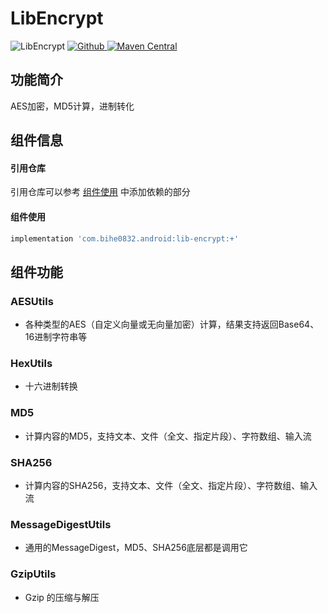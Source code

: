 # LibEncrypt

![LibEncrypt](https://img.shields.io/badge/AndroidAppFactory-LibEncrypt-brightgreen)
[ ![Github](https://img.shields.io/badge/Github-LibEncrypt-brightgreen?style=social) ](https://github.com/bihe0832/AndroidAppFactory/tree/master/LibEncrypt)
[ ![Maven Central](https://img.shields.io/maven-central/v/com.bihe0832.android/lib-encrypt) ](https://search.maven.org/artifact/com.bihe0832.android/lib-encrypt)


## 功能简介

AES加密，MD5计算，进制转化

## 组件信息

#### 引用仓库

引用仓库可以参考 [组件使用](./../start.md) 中添加依赖的部分

#### 组件使用

```groovy
implementation 'com.bihe0832.android:lib-encrypt:+'
```

## 组件功能

### AESUtils

- 各种类型的AES（自定义向量或无向量加密）计算，结果支持返回Base64、16进制字符串等
    
###  HexUtils

- 十六进制转换
    
### MD5

- 计算内容的MD5，支持文本、文件（全文、指定片段）、字符数组、输入流  

### SHA256

- 计算内容的SHA256，支持文本、文件（全文、指定片段）、字符数组、输入流  

### MessageDigestUtils

- 通用的MessageDigest，MD5、SHA256底层都是调用它

### GzipUtils

- Gzip 的压缩与解压